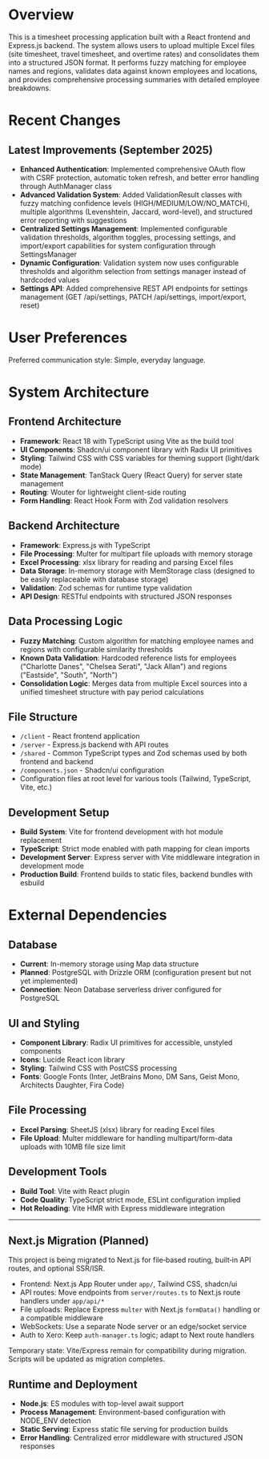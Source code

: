 # Overview

This is a timesheet processing application built with a React frontend and Express.js backend. The system allows users to upload multiple Excel files (site timesheet, travel timesheet, and overtime rates) and consolidates them into a structured JSON format. It performs fuzzy matching for employee names and regions, validates data against known employees and locations, and provides comprehensive processing summaries with detailed employee breakdowns.

# Recent Changes

## Latest Improvements (September 2025)
- **Enhanced Authentication**: Implemented comprehensive OAuth flow with CSRF protection, automatic token refresh, and better error handling through AuthManager class
- **Advanced Validation System**: Added ValidationResult classes with fuzzy matching confidence levels (HIGH/MEDIUM/LOW/NO_MATCH), multiple algorithms (Levenshtein, Jaccard, word-level), and structured error reporting with suggestions
- **Centralized Settings Management**: Implemented configurable validation thresholds, algorithm toggles, processing settings, and import/export capabilities for system configuration through SettingsManager
- **Dynamic Configuration**: Validation system now uses configurable thresholds and algorithm selection from settings manager instead of hardcoded values
- **Settings API**: Added comprehensive REST API endpoints for settings management (GET /api/settings, PATCH /api/settings, import/export, reset)

# User Preferences

Preferred communication style: Simple, everyday language.

# System Architecture

## Frontend Architecture
- **Framework**: React 18 with TypeScript using Vite as the build tool
- **UI Components**: Shadcn/ui component library with Radix UI primitives
- **Styling**: Tailwind CSS with CSS variables for theming support (light/dark mode)
- **State Management**: TanStack Query (React Query) for server state management
- **Routing**: Wouter for lightweight client-side routing
- **Form Handling**: React Hook Form with Zod validation resolvers

## Backend Architecture
- **Framework**: Express.js with TypeScript
- **File Processing**: Multer for multipart file uploads with memory storage
- **Excel Processing**: xlsx library for reading and parsing Excel files
- **Data Storage**: In-memory storage with MemStorage class (designed to be easily replaceable with database storage)
- **Validation**: Zod schemas for runtime type validation
- **API Design**: RESTful endpoints with structured JSON responses

## Data Processing Logic
- **Fuzzy Matching**: Custom algorithm for matching employee names and regions with configurable similarity thresholds
- **Known Data Validation**: Hardcoded reference lists for employees ("Charlotte Danes", "Chelsea Serati", "Jack Allan") and regions ("Eastside", "South", "North")
- **Consolidation Logic**: Merges data from multiple Excel sources into a unified timesheet structure with pay period calculations

## File Structure
- `/client` - React frontend application
- `/server` - Express.js backend with API routes
- `/shared` - Common TypeScript types and Zod schemas used by both frontend and backend
- `/components.json` - Shadcn/ui configuration
- Configuration files at root level for various tools (Tailwind, TypeScript, Vite, etc.)

## Development Setup
- **Build System**: Vite for frontend development with hot module replacement
- **TypeScript**: Strict mode enabled with path mapping for clean imports
- **Development Server**: Express server with Vite middleware integration in development mode
- **Production Build**: Frontend builds to static files, backend bundles with esbuild

# External Dependencies

## Database
- **Current**: In-memory storage using Map data structure
- **Planned**: PostgreSQL with Drizzle ORM (configuration present but not yet implemented)
- **Connection**: Neon Database serverless driver configured for PostgreSQL

## UI and Styling
- **Component Library**: Radix UI primitives for accessible, unstyled components
- **Icons**: Lucide React icon library
- **Styling**: Tailwind CSS with PostCSS processing
- **Fonts**: Google Fonts (Inter, JetBrains Mono, DM Sans, Geist Mono, Architects Daughter, Fira Code)

## File Processing
- **Excel Parsing**: SheetJS (xlsx) library for reading Excel files
- **File Upload**: Multer middleware for handling multipart/form-data uploads with 10MB file size limit

## Development Tools
- **Build Tool**: Vite with React plugin
- **Code Quality**: TypeScript strict mode, ESLint configuration implied
- **Hot Reloading**: Vite HMR with Express middleware integration

---

## Next.js Migration (Planned)

This project is being migrated to Next.js for file‑based routing, built‑in API routes, and optional SSR/ISR.

- Frontend: Next.js App Router under `app/`, Tailwind CSS, shadcn/ui
- API routes: Move endpoints from `server/routes.ts` to Next.js route handlers under `app/api/*`
- File uploads: Replace Express `multer` with Next.js `formData()` handling or a compatible middleware
- WebSockets: Use a separate Node server or an edge/socket service
- Auth to Xero: Keep `auth-manager.ts` logic; adapt to Next route handlers

Temporary state: Vite/Express remain for compatibility during migration. Scripts will be updated as migration completes.

## Runtime and Deployment
- **Node.js**: ES modules with top-level await support
- **Process Management**: Environment-based configuration with NODE_ENV detection
- **Static Serving**: Express static file serving for production builds
- **Error Handling**: Centralized error middleware with structured JSON responses